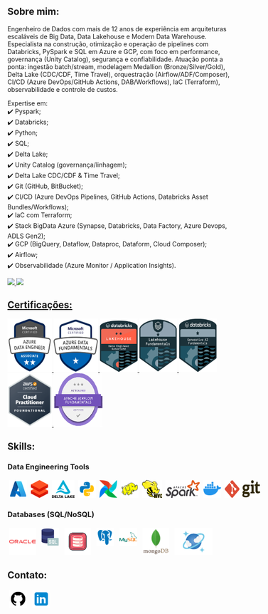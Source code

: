 ## **Sobre mim:**
Engenheiro de Dados com mais de 12 anos de experiência em arquiteturas escaláveis de Big Data, Data Lakehouse e Modern Data Warehouse. Especialista na construção, otimização e operação de pipelines com Databricks, PySpark e SQL em Azure e GCP, com foco em performance, governança (Unity Catalog), segurança e confiabilidade.
Atuação ponta a ponta: ingestão batch/stream, modelagem Medallion (Bronze/Silver/Gold), Delta Lake (CDC/CDF, Time Travel), orquestração (Airflow/ADF/Composer), CI/CD (Azure DevOps/GitHub Actions, DAB/Workflows), IaC (Terraform), observabilidade e controle de custos.

Expertise em: </br>
✔️ Pyspark; </br>
✔️ Databricks;</br>
✔️ Python;</br>
✔️ SQL;</br>
✔️ Delta Lake;</br>
✔️ Unity Catalog (governança/linhagem); </br>
✔️ Delta Lake CDC/CDF & Time Travel; </br>
✔️ Git (GitHub, BitBucket);</br>
✔️ CI/CD (Azure DevOps Pipelines, GitHub Actions, Databricks Asset Bundles/Workflows); </br>
✔️ IaC com Terraform; </br>
✔️ Stack BigData Azure (Synapse, Databricks, Data Factory, Azure Devops, ADLS Gen2);</br>
✔️ GCP (BigQuery, Dataflow, Dataproc, Dataform, Cloud Composer); </br>
✔️ Airflow; </br>
✔️ Observabilidade (Azure Monitor / Application Insights). </br>

<div align="left"> <a href="https://github.com/phillipefs"> <img height="150em" src="https://github-readme-stats-sigma-five.vercel.app/api?username=phillipefs&show_icons=true&theme=tokyonight&include_all_commits=true&count_private=true"/> <img height="150em" src="https://github-readme-stats-sigma-five.vercel.app/api/top-langs/?username=phillipefs&layout=compact&langs_count=7&theme=tokyonight"/> </div>
  
## Certificações:

<div aling="center">
  <a href="https://learn.microsoft.com/pt-br/users/phillipefs/credentials/3be20593dde10af2">
    <img src="attachment/azure-data-engineer-associate-600x600.png" height="120" width="100">
  </a>
  <a href="https://www.credly.com/badges/ddc37f53-4882-41c7-bc79-d0489f2e18f1">
    <img src="attachment/DataFundaments.PNG" height="120" width="100">
  </a>
  <a href="https://credentials.databricks.com/d6afa5e7-2c29-4d7e-98ce-3948bc998b75">
    <img src="attachment/databricks_associate.png" height="120" width="85">
  </a>
  <a href="https://www.credly.com/badges/ddc37f53-4882-41c7-bc79-d0489f2e18f1">
    <img src="attachment/databricks lakehouse.PNG" height="120" width="85">
  </a>
  <a href="https://credentials.databricks.com/26c1ac55-3127-43ba-aad7-d14b3a1b927a">
    <img src="attachment/Generative AI.png" height="120" width="85">
  </a>
  <a href="https://www.credly.com/badges/89067af9-d488-40e0-bdd4-a4630bea34d6">
    <img src="attachment/AWS.PNG" height="120" width="100">
  </a>
  <a href="https://www.credly.com/badges/bcc31338-96d1-4b7d-ab28-5e3500ba055f">
    <img src="attachment/Airflow.PNG" height="120" width="110">
  </a>
</div>
  
## Skills:
### Data Engineering Tools
<div style="display: flex; align-items: center;">
    <img src="./attachment/azure.png" alt="azure" style="margin: 4px; height: 40px; width: 40px;">
    <img src="./attachment/databricks.png" alt="databricks" style="margin: 4px; height: 40px; width: 40px;">    
    <img src="./attachment/delta-lake.png" alt="delta" style="margin: 4px; height: 40px; width: auto;">
    <img src="./attachment/python.png" alt="python" style="margin: 4px; height: 40px; width: auto;">
    <img src="./attachment/airflow_logo.png" alt="airflow" style="vertical-align:top; margin:4px; height:40px; width:40px">
    <img src="./attachment/hadoop.png" alt="hadoop" style="margin: 4px; height: 40px; width: 40px;"> 
    <img src="./attachment/hive.svg" alt="hive" style="margin: 4px; height: 40px; width: auto;">
    <img src="./attachment/spark_logo.svg" alt="spark" style="margin: 4px; height: 40px; width: auto;">
    <img src="./attachment/docker.png" alt="docker" style="margin: 4px; height: 40px; width: 40px;">
    <img src="./attachment/git-seeklogo.com.svg" alt="git" style="margin: 4px; height: 40px; width: 80px;">
</div>

### Databases (SQL/NoSQL)
<div style="display: inline-block;">
    <img src="./attachment/oracle-logo.png" alt="oracle" style="vertical-align:top; margin:4px; height:60px; width:60px">
    <img src="./attachment/sql.png" alt="sql" style="vertical-align:top; margin:4px; height:40px; width:40px">
    <img src="./attachment/oracle-plsql.png" alt="plsql" style="vertical-align:top; margin:4px; height:60px; width:60px">
    <img src="./attachment/postgresql.png" alt="psql" style="vertical-align:top; margin:4px; height:40px; width:40px">
    <img src="./attachment/mysql.png" alt="mysql" style="vertical-align:top; margin:4px; height:40px; width:40px">
    <img src="./attachment/mongo.png" alt="mongoDB" style="vertical-align:top; margin:4px; height:60px; width:60px">
    <img src="./attachment/Azure Cosmos DB.png" alt="cosmos" style="vertical-align:top; margin:4px; height:60px; width: auto;">
</div>
 
## **Contato:**
<a href="https://www.github.com/phillipefs" target="_blank" rel="noopener noreferrer"><img src="./attachment/github.png" alt="github" style="vertical-align:top; margin:4px; height:40px; width:40px"></a>
<a href="https://www.linkedin.com/in/phillipe-santos/" target="_blank" rel="noopener noreferrer"><img src="./attachment/linkedin.png" alt="linkedin" style="vertical-align:top; margin:4px; height:40px; width:40px"></a>
